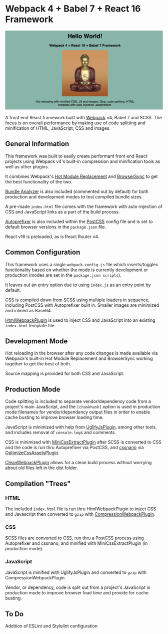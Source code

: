 # Webpack 4 + Babel 7 + React 16 Framework

<kbd>![Image](webpack4.png)</kbd>

A front end React framework built with [Webpack](https://webpack.js.org/) v4, Babel 7 and SCSS. The focus is on overall performance by making use of code splitting and minification of HTML, JavaScript, CSS and images.

## General Information

This framework was built to easily create performant front end React projects using Webpack v4's built-in compression and minification tools as well as other plugins.

It combines Webpack's [Hot Module Replacement](https://webpack.js.org/concepts/hot-module-replacement/) and [BrowserSync](https://www.browsersync.io/) to get the best functionality of the two.

[Bundle Analyzer](https://www.npmjs.com/package/webpack-bundle-analyzer) is also included (commented out by default) for both production and development modes to test compiled bundle sizes.

A pre-made `index.html` file comes with the framework with auto-injection of CSS and JavaScript links as a part of the build process.

[Autoprefixer](https://github.com/postcss/autoprefixer) is also included within the [PostCSS](https://github.com/postcss/postcss) config file and is set to default browser versions in the `package.json` file.

React v16 is preloaded, as is React Router v4.

## Common Configuration

This framework uses a single `webpack.config.js` file which inserts/toggles functionality based on whether the mode is currently development or production (modes are set in the `package.json scripts`).

It leaves out an entry option due to using `index.js` as an entry point by default.

CSS is compiled down from SCSS using multiple loaders in sequence, including PostCSS with Autoprefixer built in. Smaller images are minimized and inlined as Base64.

[HtmlWebpackPlugin](https://webpack.js.org/plugins/html-webpack-plugin/) is used to inject CSS and JavaScript into an existing `index.html` template file.

## Development Mode

Hot reloading in the browser after any code changes is made available via Webpack's built-in Hot Module Replacement and BrowserSync working together to get the best of both.

Source mapping is provided for both CSS and JavaScript.

## Production Mode

Code splitting is included to separate vendor/dependency code from a project's main JavaScript, and the `[chunkhash]` option is used in production mode filenames for vendor/dependency output files in order to enable cache busting to improve browser loading time.

JavaScript is minimized with help from [UglifyJsPlugin](https://webpack.js.org/plugins/uglifyjs-webpack-plugin/), among other tools, and includes removal of `console.log`s and comments.

CSS is minimized with [MiniCssExtractPlugin](https://webpack.js.org/plugins/mini-css-extract-plugin/) after SCSS is converted to CSS and the code is run thru Autoprefixer via PostCSS, and [cssnano](https://cssnano.co/) via [OptimizeCssAssetsPlugin](https://github.com/NMFR/optimize-css-assets-webpack-plugin).

[CleanWebpackPlugin](https://github.com/johnagan/clean-webpack-plugin) allows for a clean build process without worrying about old files left in the dist folder.

## Compilation "Trees"

### HTML

The included `index.html` file is run thru HtmlWebpackPlugin to inject CSS and Javascript then converted to `gzip` with [CompressionWebpackPlugin](https://webpack.js.org/plugins/compression-webpack-plugin/).

### CSS

SCSS files are converted to CSS, run thru a PostCSS process using Autoprefixer and cssnano, and minified with MiniCssExtractPlugin (in production mode).

### JavaScript

JavaScript is minified with UglifyJsPlugin and converted to `gzip` with CompressionWebpackPlugin.

Vendor, or dependency, code is split out from a project's JavaScript in production mode to improve browser load time and provide for cache busting.

## To Do

Addition of ESLint and Stylelint configuration
